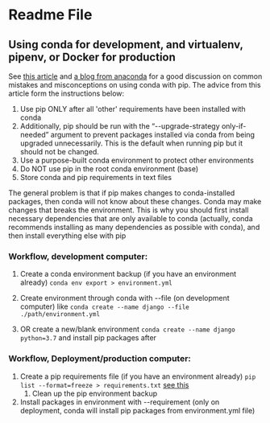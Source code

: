 # Readme File

## Using conda for development, and virtualenv, pipenv, or Docker for production
See [this article](https://jakevdp.github.io/blog/2016/08/25/conda-myths-and-misconceptions/) and [a blog from anaconda](https://www.anaconda.com/blog/using-pip-in-a-conda-environment) for a good discussion on common mistakes and misconceptions on using conda with pip.  The advice from this article form the instructions below:
1. Use pip ONLY after all 'other' requirements have been installed with conda
2. Additionally, pip should be run with the “--upgrade-strategy only-if-needed” argument to prevent packages installed via conda from being upgraded unnecessarily. This is the default when running pip but it should not be changed.
3. Use a purpose-built conda environment to protect other environments
4. Do NOT use pip in the root conda environment (base)
5. Store conda and pip requirements in text files

The general problem is that if pip makes changes to conda-installed packages, then conda will not know about these changes.  Conda may make changes that breaks the environment.  This is why you should first install necessary dependencies that are only available to conda (actually, conda recommends installing as many dependencies as possible with conda), and then install everything else with pip

### Workflow, development computer:
1. Create a conda environment backup (if you have an environment already) `conda env export > environment.yml`

2. Create environment through conda with --file (on development computer) like `conda create --name django --file ./path/environment.yml` 

3. OR create a new/blank environment `conda create --name django python=3.7` and install pip packages after

### Workflow, Deployment/production computer:
1. Create a pip requirements file (if you have an environment already) `pip list --format=freeze > requirements.txt` [see this](https://stackoverflow.com/questions/64500342/creating-requirements-txt-in-pip-compatible-format-in-a-conda-virtual-environmen)
    1. Clean up the pip environment backup
2. Install packages in environment with --requirement (only on deployment, conda will install pip packages from environment.yml file)